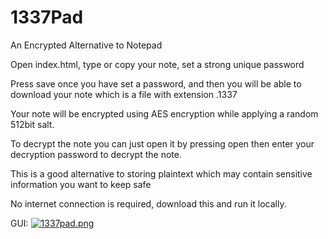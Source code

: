 # 1337Pad
An Encrypted Alternative to Notepad

Open index.html, type or copy your note, set a strong unique password

Press save once you have set a password, and then you will be able to download your note which is a file with extension .1337

Your note will be encrypted using AES encryption while applying a random 512bit salt.

To decrypt the note you can just open it by pressing open then enter your decryption password to decrypt the note.

This is a good alternative to storing plaintext which may contain sensitive information you want to keep safe

No internet connection is required, download this and run it locally.

GUI:
[![1337pad.png](https://i.postimg.cc/MpcWb5Bt/1337pad.png)](https://postimg.cc/VJ8QzjDb)
